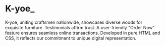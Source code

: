 # K-yoe_
K-yoe, uniting craftsmen nationwide, showcases diverse woods for exquisite furniture. Testimonials affirm trust. A user-friendly "Order Now" feature ensures seamless online transactions. Developed in pure HTML and CSS, it reflects our commitment to unique digital representation.
